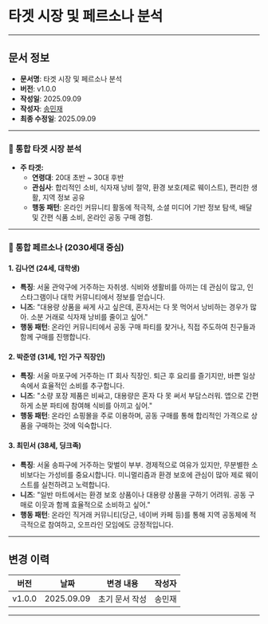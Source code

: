 # 타겟 시장 및 페르소나 분석

---

## 문서 정보
- **문서명**: 타겟 시장 및 페르소나 분석
- **버전**: v1.0.0
- **작성일**: 2025.09.09
- **작성자**: [송민재](https://github.com/songkey06)
- **최종 수정일**: 2025.09.09

---

### 📝 통합 타겟 시장 분석

* **주 타겟:**
   * **연령대**: 20대 초반 ~ 30대 후반
   * **관심사**: 합리적인 소비, 식자재 낭비 절약, 환경 보호(제로 웨이스트), 편리한 생활, 지역 정보 공유
   * **행동 패턴**: 온라인 커뮤니티 활동에 적극적, 소셜 미디어 기반 정보 탐색, 배달 및 간편 식품 소비, 온라인 공동 구매 경험.

---

### 👤 통합 페르소나 (2030세대 중심)

#### **1. 김나연 (24세, 대학생)**
* **특징**: 서울 관악구에 거주하는 자취생. 식비와 생활비를 아끼는 데 관심이 많고, 인스타그램이나 대학 커뮤니티에서 정보를 얻습니다.
* **니즈**: "대용량 상품을 싸게 사고 싶은데, 혼자서는 다 못 먹어서 낭비하는 경우가 많아. 소분 거래로 식자재 낭비를 줄이고 싶어."
* **행동 패턴**: 온라인 커뮤니티에서 공동 구매 파티를 찾거나, 직접 주도하여 친구들과 함께 구매를 진행합니다.

#### **2. 박준영 (31세, 1인 가구 직장인)**
* **특징**: 서울 마포구에 거주하는 IT 회사 직장인. 퇴근 후 요리를 즐기지만, 바쁜 일상 속에서 효율적인 소비를 추구합니다.
* **니즈**: "소량 포장 제품은 비싸고, 대용량은 혼자 다 못 써서 부담스러워. 앱으로 간편하게 소분 파티에 참여해 식비를 아끼고 싶어."
* **행동 패턴**: 온라인 쇼핑몰을 주로 이용하며, 공동 구매를 통해 합리적인 가격으로 상품을 구매하는 것에 익숙합니다.

#### **3. 최민서 (38세, 딩크족)**
* **특징**: 서울 송파구에 거주하는 맞벌이 부부. 경제적으로 여유가 있지만, 무분별한 소비보다는 가성비를 중요시합니다. 미니멀리즘과 환경 보호에 관심이 많아 제로 웨이스트를 실천하려고 노력합니다.
* **니즈**: "일반 마트에서는 환경 보호 상품이나 대용량 상품을 구하기 어려워. 공동 구매로 이웃과 함께 효율적으로 소비하고 싶어."
* **행동 패턴**: 온라인 직거래 커뮤니티(당근, 네이버 카페 등)를 통해 지역 공동체에 적극적으로 참여하고, 오프라인 모임에도 긍정적입니다.

---

## 변경 이력

| 버전 | 날짜 | 변경 내용 | 작성자 |
|---|---|---|---|
| v1.0.0 | 2025.09.09 | 초기 문서 작성 | 송민재 |

---